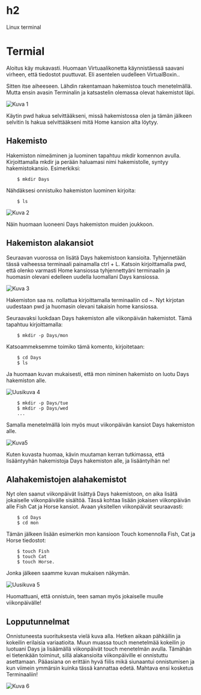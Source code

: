 # h2
Linux terminal

# Termial

Aloitus käy mukavasti. Huomaan Virtuaalikonetta käynnistäessä saavani virheen, että tiedostot puuttuvat. Eli asentelen uudelleen VirtualBoxin..

Sitten itse aiheeseen. Lähdin rakentamaan hakemistoa touch menetelmällä. Mutta ensin avasin Terminalin ja katsastelin olemassa olevat hakemistot läpi. 

![Kuva 1](https://user-images.githubusercontent.com/100162043/213856476-d8308e8d-bf2e-4457-9778-a307bf8400a6.jpg)


Käytin pwd hakua selvittääkseni, missä hakemistossa olen ja tämän jälkeen selvitin ls hakua selvittääkseni mitä Home kansion alta löytyy. 

## Hakemisto

Hakemiston nimeäminen ja luominen tapahtuu mkdir komennon avulla. Kirjoittamalla mkdir ja perään haluamasi nimi hakemistolle, syntyy hakemistokansio. Esimerkiksi:

        $ mkdir Days 
        
Nähdäksesi onnistuiko hakemiston luominen kirjoita:

        $ ls
        
![Kuva 2](https://user-images.githubusercontent.com/100162043/213856559-f48e3413-12f7-49be-a02d-01b235879d50.jpg)


Näin huomaan luoneeni Days hakemiston muiden joukkoon. 

## Hakemiston alakansiot

Seuraavan vuorossa on lisätä Days hakemistoon kansioita. Tyhjennetään tässä vaiheessa terminaali painamalla ctrl + L. 
Katsoin kirjoittamalla pwd, että olenko varmasti Home kansiossa tyhjennettyäni terminaalin ja huomasin olevani edelleen uudella luomallani Days kansiossa. 

![Kuva 3](https://user-images.githubusercontent.com/100162043/213856614-8b5029f9-236b-4e57-ab58-178f7192f4c5.jpg)


Hakemiston saa ns. nollattua kirjoittamalla terminaaliin cd ~. Nyt kirjotan uudestaan pwd ja huomasin olevani takaisin home kansiossa. 

Seuraavaksi luokdaan Days hakemiston alle viikonpäivän hakemistot. Tämä tapahtuu kirjoittamalla: 

        $ mkdir -p Days/mon

Katsoammeksemme toimiko tämä komento, kirjoitetaan: 

        $ cd Days
        $ ls
        
Ja huomaan kuvan mukaisesti, että mon niminen hakemisto on luotu Days hakemiston alle. 

![Uusikuva 4](https://user-images.githubusercontent.com/100162043/213856694-ea206993-d4e7-450b-a6d6-524effdc0bb5.jpg)




        $ mkdir -p Days/tue
        $ mkdir -p Days/wed
        ...
        
Samalla menetelmällä loin myös muut viikonpäivän kansiot Days hakemiston alle. 

![Kuva5](https://user-images.githubusercontent.com/100162043/213856975-6b3f1c31-c72c-44b3-a70e-76b5b4ca7e7d.jpg)


Kuten kuvasta huomaa, kävin muutaman kerran tutkimassa, että lisääntyyhän hakemistoja Days hakemiston alle, ja lisääntyihän ne!

## Alahakemistojen alahakemistot

Nyt olen saanut viikonpäivät lisättyä Days hakemistoon, on aika lisätä jokaiselle viikonpäivälle sisältöä. Tässä kohtaa lisään jokaisen viikonpäivän alle
Fish Cat ja Horse kansiot. Avaan yksitellen viikonpäivät seuraavasti: 

        $ cd Days
        $ cd mon
        
Tämän jälkeen lisään esimerkin mon kansioon Touch komennolla Fish, Cat ja Horse tiedostot: 

        $ touch Fish
        $ touch Cat
        $ touch Horse.
        
Jonka jälkeen saamme kuvan mukaisen näkymän. 

![Uusikuva 5](https://user-images.githubusercontent.com/100162043/213857118-7bb0ba04-5537-4ca3-9820-85c002bb021e.jpg)


Huomattuani, että onnistuin, teen saman myös jokaiselle muulle viikonpäivälle!

## Lopputunnelmat

Onnistuneesta suorituksesta vielä kuva alla. Hetken aikaan pähkäilin ja kokeilin erilaisia variaatioita. Muun muassa touch menetelmää kokeilin jo luotuani Days
ja lisäämällä viikonpäivät touch menetelmän avulla. Tämähän ei tietenkään toiminut, sillä alakansioita viikonpäiville ei onnistuttu asettamaan. Pääasiana on 
erittäin hyvä fiilis mikä siunaantui onnistumisen ja kun viimein ymmärsin kuinka tässä kannattaa edetä. Mahtava ensi kosketus Terminaaliin!

![Kuva 6](https://user-images.githubusercontent.com/100162043/213857212-7480a6da-dafc-4179-a321-5f3af2059e3a.jpg)

       
